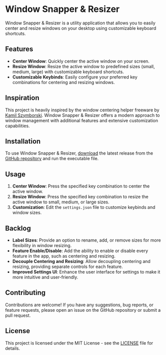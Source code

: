 # Window Snapper & Resizer

Window Snapper & Resizer is a utility application that allows you to easily center and resize windows on your desktop using customizable keyboard shortcuts.

## Features

- **Center Window**: Quickly center the active window on your screen.
- **Resize Window**: Resize the active window to predefined sizes (small, medium, large) with customizable keyboard shortcuts.
- **Customizable Keybinds**: Easily configure your preferred key combinations for centering and resizing windows.

## Inspiration

This project is heavily inspired by the window centering helper freeware by [Kamil Szymborski](https://kamilszymborski.github.io/). Window Snapper & Resizer offers a modern approach to window management with additional features and extensive customization capabilities.

## Installation

To use Window Snapper & Resizer, [download](portable/Window%20Snapper%20&%20Resizer%201.0.0.exe?raw=1+) the latest release from the [GitHub repository](https://github.com/devail1/window-snapper-resizer) and run the executable file.

## Usage

1. **Center Window**: Press the specified key combination to center the active window.
2. **Resize Window**: Press the specified key combination to resize the active window to small, medium, or large sizes.
3. **Customization**: Edit the `settings.json` file to customize keybinds and window sizes.

## Backlog

- **Label Sizes**: Provide an option to rename, add, or remove sizes for more flexibility in window resizing.
- **Feature Enable/Disable**: Add the ability to enable or disable every feature in the app, such as centering and resizing.
- **Decouple Centering and Resizing**: Allow decoupling centering and resizing, providing separate controls for each feature.
- **Improved Settings UI**: Enhance the user interface for settings to make it more intuitive and user-friendly.

## Contributing

Contributions are welcome! If you have any suggestions, bug reports, or feature requests, please open an issue on the GitHub repository or submit a pull request.

## License

This project is licensed under the MIT License - see the [LICENSE](LICENSE.md) file for details.
